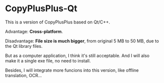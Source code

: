 # CopyPlusPlus-Qt

This is a version of CopyPlusPlus based on Qt/C++.

Advantage: **Cross-platform**.

Disadvantage: **File size is much bigger**, from original 5 MB to 50 MB, due to the Qt library files.

But as a computer application, I think it's still acceptable. And I will also make it a single exe file, no need to install.

Besides, I will integrate more funcions into this version, like offline translation, OCR...
